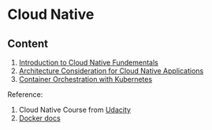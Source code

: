 # Cloud Native

## Content
1. [Introduction to Cloud Native Fundementals](intro.md)
2. [Architecture Consideration for Cloud Native Applications](arch.md)
3. [Container Orchestration with Kubernetes](kubernetes.md)

Reference:
1.  Cloud Native Course from [Udacity](udacity.com)
2.  [Docker docs](https://docs.docker.com/)
